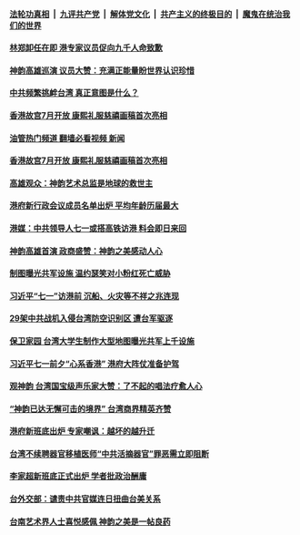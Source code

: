 ####  [法轮功真相](../../../../basic/blob/master/README.md?t=06240101) &nbsp;|&nbsp; [九评共产党](../../../../9ping.md/blob/master/README.md?t=06240101) &nbsp;|&nbsp; [解体党文化](../../../../jtdwh.md/blob/master/README.md?t=06240101)  &nbsp;|&nbsp; [共产主义的终极目的](../../../../gczydzjmd.md/blob/master/README.md?t=06240101) &nbsp;|&nbsp; [魔鬼在统治我们的世界](../../../../mgztzwmdsj.md/blob/master/README.md?t=06240101) 

#### [林郑卸任在即 港专家议员促向九千人命致歉](../pages/soh55/631532.md?t=06240101) 
#### [神韵高雄巡演 议员大赞：充满正能量盼世界认识珍惜](../pages/soh55/631550.md?t=06240101) 
#### [中共频繁挑衅台湾 真正意图是什么？](../pages/soh55/631454.md?t=06240101) 
#### [香港故宫7月开放 康熙礼服慈禧画稿首次亮相](../pages/soh55/631463.md?t=06240101) 
#### [油管热门频道 翻墙必看视频 新闻](http://45.76.130.85:81/youtube.html?06240101)
#### [香港故宫7月开放 康熙礼服慈禧画稿首次亮相](../pages/soh55/631463.md?t=06240101) 
#### [高雄观众：神韵艺术总监是地球的救世主](../pages/soh55/631439.md?t=06240101) 
#### [港府新行政会议成员名单出炉 平均年龄历届最大 ](../pages/soh55/631376.md?t=06240101) 
#### [港媒：中共领导人七一或搭高铁访港 料会即日来回](../pages/soh55/631241.md?t=06240101) 
#### [神韵高雄首演 政商盛赞：神韵之美感动人心](../pages/soh55/631253.md?t=06240101) 
#### [制图曝光共军设施 温约瑟笑对小粉红死亡威胁](../pages/soh55/631223.md?t=06240101) 
#### [习近平“七一”访港前 沉船、火灾等不祥之兆连现](../pages/soh55/631115.md?t=06240101) 
#### [29架中共战机入侵台湾防空识别区 遭台军驱逐](../pages/soh55/631070.md?t=06240101) 
#### [保卫家园 台湾大学生制作大型地图曝光共军上千设施](../pages/soh55/631055.md?t=06240101) 
#### [习近平七一前夕“心系香港” 港府大阵仗准备护驾](../pages/soh55/630851.md?t=06240101) 
#### [观神韵 台湾国宝级声乐家大赞：了不起的唱法疗愈人心](../pages/soh55/630872.md?t=06240101) 
#### [“神韵已达无懈可击的境界” 台湾商界精英齐赞](../pages/soh55/630782.md?t=06240101) 
#### [港府新班底出炉 专家嘲讽：越坏的越升迁](../pages/soh55/630746.md?t=06240101) 
#### [台湾不续聘器官移植医师“中共活摘器官”罪恶需立即阻断](../pages/soh55/630617.md?t=06240101) 
#### [李家超新班底正式出炉 学者批政治酬庸](../pages/soh55/630368.md?t=06240101) 
#### [台外交部：谴责中共官媒连日扭曲台美关系](../pages/soh55/630326.md?t=06240101) 
#### [台南艺术界人士喜悦感佩 神韵之美是一帖良药](../pages/soh55/630164.md?t=06240101) 
<img src='http://gfw-breaker.win/goodnews/indexes/soh55.md' width='0px' height='0px'/>

